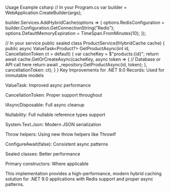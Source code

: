  Usage Example
csharp
// In your Program.cs
var builder = WebApplication.CreateBuilder(args);

builder.Services.AddHybridCache(options =>
{
    options.RedisConfiguration = builder.Configuration.GetConnectionString("Redis");
    options.DefaultMemoryExpiration = TimeSpan.FromMinutes(10);
});

// In your service
public sealed class ProductService(IHybridCache cache)
{
    public async ValueTask<Product?> GetProductAsync(int id, CancellationToken ct = default)
    {
        var cacheKey = $"products:{id}";
        return await cache.GetOrCreateAsync(cacheKey, async token =>
        {
            // Database or API call here
            return await _repository.GetProductAsync(id, token);
        }, cancellationToken: ct);
    }
}
Key Improvements for .NET 9.0
Records: Used for immutable models

ValueTask: Improved async performance

CancellationToken: Proper support throughout

IAsyncDisposable: Full async cleanup

Nullability: Full nullable reference types support

System.Text.Json: Modern JSON serialization

Throw helpers: Using new throw helpers like ThrowIf

ConfigureAwait(false): Consistent async patterns

Sealed classes: Better performance

Primary constructors: Where applicable

This implementation provides a high-performance, modern hybrid caching solution for .NET 9.0 applications with Redis support and proper async patterns.